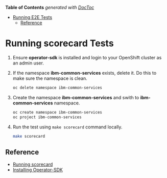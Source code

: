 <!-- START doctoc generated TOC please keep comment here to allow auto update -->
<!-- DON'T EDIT THIS SECTION, INSTEAD RE-RUN doctoc TO UPDATE -->
**Table of Contents**  *generated with [DocToc](https://github.com/thlorenz/doctoc)*

- [Running E2E Tests](#running-e2e-tests)
    - [Reference](#reference)

<!-- END doctoc generated TOC please keep comment here to allow auto update -->

# Running scorecard Tests

1. Ensure **operator-sdk** is installed and login to your OpenShift cluster as an admin user.

1. If the namespace **ibm-common-services** exists, delete it. Do this to make sure the namespace is clean.

    ```bash
    oc delete namespace ibm-common-services
    ```

1. Create the namespace **ibm-common-services** and swith to **ibm-common-services** namespace.

    ```bash
    oc create namespace ibm-common-services
    oc project ibm-common-services
    ```

1. Run the test using `make scorecard`  command locally.

    ```bash
    make scorecard
    ```

## Reference

- [Running scorecard](https://github.com/operator-framework/operator-sdk/blob/master/doc/test-framework/scorecard.md)
- [Installing Operator-SDK](https://github.com/operator-framework/operator-sdk#quick-start)